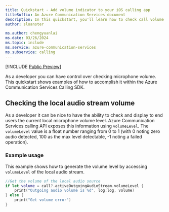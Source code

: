 ```yaml
---
title: Quickstart - Add volume indicator to your iOS calling app
titleSuffix: An Azure Communication Services document
description: In this quickstart, you'll learn how to check call volume within your calling app when using Azure Communication Services.
author: sloanster

ms.author: chengyuanlai
ms.date: 03/26/2024
ms.topic: include
ms.service: azure-communication-services
ms.subservice: calling
---
```


[!INCLUDE [Public Preview](../../../../includes/public-preview-include-document.md)]

As a developer you can have control over checking microphone volume. This quickstart shows examples of how to accomplish it within the Azure Communication Services Calling SDK.

## Checking the local audio stream volume
As a developer it can be nice to have the ability to check and display to end users the current local microphone volume level. Azure Communication Services calling API exposes this information using `volumeLevel`. The `volumeLevel` value is a float number ranging from 0 to 1 (with 0 noting zero audio detected, 100 as the max level detectable, -1 noting a failed operation).

### Example usage
This example shows how to generate the volume level by accessing `volumeLevel` of the local audio stream.

```swift
//Get the volume of the local audio source
if let volume = call?.activeOutgoingAudioStream.volumeLevel {    
    print("Outgoing audio volume is %d", log:log, volume)
} else {
    print("Get volume error")
}
```

